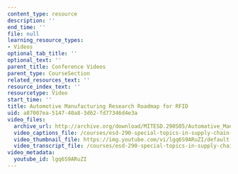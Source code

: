 ```yaml
---
content_type: resource
description: ''
end_time: ''
file: null
learning_resource_types:
- Videos
optional_tab_title: ''
optional_text: ''
parent_title: Conference Videos
parent_type: CourseSection
related_resources_text: ''
resource_index_text: ''
resourcetype: Video
start_time: ''
title: Automotive Manufacturing Research Roadmap for RFID
uid: a87007ea-5147-40a8-3d62-fd77346d4e3a
video_files:
  archive_url: http://archive.org/download/MITESD.290S05/Automative_Manufacturing_Research_RoadmapRFID-220k.mp4
  video_captions_file: /courses/esd-290-special-topics-in-supply-chain-management-spring-2005/777fc7ed3302576f9aa9ec72f2203b14_lgq6S9ARuZI.vtt
  video_thumbnail_file: https://img.youtube.com/vi/lgq6S9ARuZI/default.jpg
  video_transcript_file: /courses/esd-290-special-topics-in-supply-chain-management-spring-2005/2fd9e9675253eafa0779f98fd2b29e3d_lgq6S9ARuZI.pdf
video_metadata:
  youtube_id: lgq6S9ARuZI
---
```

